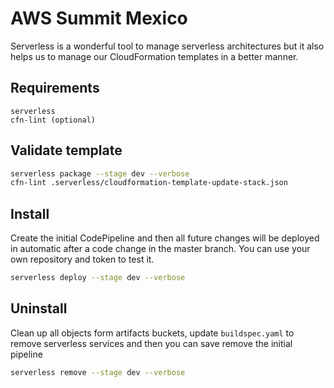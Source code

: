 # AWS Summit Mexico

Serverless is a wonderful tool to manage serverless architectures but it also helps us to manage our CloudFormation templates in a better manner.

## Requirements

```
serverless
cfn-lint (optional)
```

## Validate template

```sh
serverless package --stage dev --verbose
cfn-lint .serverless/cloudformation-template-update-stack.json
```

## Install

Create the initial CodePipeline and then all future changes will be deployed in automatic after a code change in the master branch. You can use your own repository and token to test it.

```sh
serverless deploy --stage dev --verbose
```

## Uninstall

Clean up all objects form artifacts buckets, update `buildspec.yaml` to remove serverless services and then you can save remove the initial pipeline

```sh
serverless remove --stage dev --verbose
```